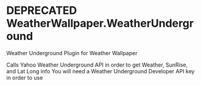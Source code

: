 # DEPRECATED  WeatherWallpaper.WeatherUnderground
Weather Underground Plugin for Weather Wallpaper

Calls Yahoo Weather Underground API in order to get Weather, SunRise, and Lat Long info
You will need a Weather Underground Developer API key in order to use
